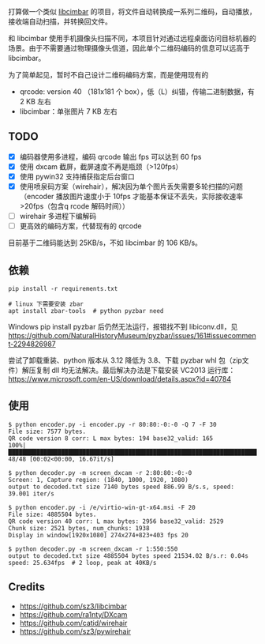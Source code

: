 
打算做一个类似 [libcimbar](https://github.com/sz3/libcimbar) 的项目，将文件自动转换成一系列二维码，自动播放，接收端自动扫描，并转换回文件。

和 libcimbar 使用手机摄像头扫描不同，本项目针对通过远程桌面访问目标机器的场景。由于不需要通过物理摄像头信道，因此单个二维码编码的信息可以远高于 libcimbar。

为了简单起见，暂时不自己设计二维码编码方案，而是使用现有的

- qrcode: version 40 （181x181 个 box），低（L）纠错，传输二进制数据，有 2 KB 左右
- libcimbar：单张图片 7 KB 左右

## TODO

- [x] 编码器使用多进程，编码 qrcode 输出 fps 可以达到 60 fps
- [x] 使用 dxcam 截屏，截屏速度不再是瓶颈（>120fps）
- [x] 使用 pywin32 支持捕获指定后台窗口
- [x] 使用喷泉码方案（wirehair），解决因为单个图片丢失需要多轮扫描的问题（encoder 播放图片速度小于 10fps 才能基本保证不丢失，实际接收速率>20fps（包含q rcode 解码时间））
- [ ] wirehair 多进程下编解码
- [ ] 更高效的编码方案，代替现有的 qrcode

目前基于二维码能达到 25KB/s，不如 libcimbar 的 106 KB/s。

## 依赖

```shell
pip install -r requirements.txt

# linux 下需要安装 zbar
apt install zbar-tools  # python pyzbar need
```

Windows pip install pyzbar 后仍然无法运行，报错找不到 libiconv.dll，见 https://github.com/NaturalHistoryMuseum/pyzbar/issues/161#issuecomment-2294826987

尝试了卸载重装、python 版本从 3.12 降低为 3.8、下载 pyzbar whl 包（zip文件）解压复制 dll 均无法解决。最后解决办法是下载安装 VC2013 运行库：https://www.microsoft.com/en-US/download/details.aspx?id=40784

## 使用

```shell
$ python encoder.py -i encoder.py -r 80:80:-0:-0 -Q 7 -F 30
File size: 7577 bytes.
QR code version 8 corr: L max bytes: 194 base32_valid: 165
100%|██████████████████████████████████████████████████████████████████████████████████████████████████████████████████████████████████████████████████████████████████████████████████████████████████████████████████████████████████████| 48/48 [00:02<00:00, 16.67it/s] 

$ python decoder.py -m screen_dxcam -r 2:80:80:-0:-0
Screen: 1, Capture region: (1840, 1000, 1920, 1080)
output to decoded.txt size 7140 bytes speed 886.99 B/s.s, speed: 39.001 iter/s
```

```shell
$ python encoder.py -i /e/virtio-win-gt-x64.msi -F 20
File size: 4885504 bytes.
QR code version 40 corr: L max bytes: 2956 base32_valid: 2529
Chunk size: 2521 bytes, num_chunks: 1938
Display in window[1920x1080] 274x274+823+403 fps 20

$ python decoder.py -m screen_dxcam -r 1:550:550
output to decoded.txt size 4885504 bytes speed 21534.02 B/s.r: 0.04s speed: 25.634fps  # 2 loop, peak at 40KB/s
```

## Credits

- https://github.com/sz3/libcimbar
- https://github.com/ra1nty/DXcam
- https://github.com/catid/wirehair
- https://github.com/sz3/pywirehair
